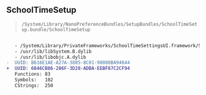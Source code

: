 ## SchoolTimeSetup

> `/System/Library/NanoPreferenceBundles/SetupBundles/SchoolTimeSetup.bundle/SchoolTimeSetup`

```diff

   - /System/Library/PrivateFrameworks/SchoolTimeSettingsUI.framework/SchoolTimeSettingsUI
   - /usr/lib/libSystem.B.dylib
   - /usr/lib/libobjc.A.dylib
-  UUID: B616E1AE-A27A-3885-8C01-98088BA94644
+  UUID: 6846CB86-286F-3D28-ADBA-EEBF87C2CF94
   Functions: 83
   Symbols:   102
   CStrings:  250

```
